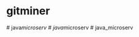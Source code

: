﻿# gitminer
#   j a v a _ m i c r o s e r v  
 #   j a v a _ m i c r o s e r v  
 #   j a v a _ m i c r o s e r v  
 